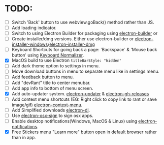 # TODO:
 - [ ] Switch 'Back' button to use webview.goBack() method rather than JS.
 - [ ] Add loading indicator.
 - [ ] Switch to using Electron Builder for packaging using [electron-builder](https://www.npmjs.com/package/electron-builder) or
 - [ ] Create installer/dmg versions. Either use electron-builder or [electron-installer-windows](https://www.npmjs.com/package/electron-installer-windows)/[electron-installer-dmg](https://www.npmjs.com/package/electron-installer-dmg)
 - [ ] Keyboard Shortcuts for going back a page: 'Backspace' & 'Mouse back button' using [Keyboard Normalizer](https://www.npmjs.com/package/electron-shortcut-normalizer).
 - [x] MacOS build to use Electron `titleBarStyle: "hidden"`
 - [ ] Add dark theme option to settings in menu.
 - [ ] Move download buttons in menu to separate menu like in settings menu.
 - [ ] Add feedback button to menu.
 - [ ] Add "devRant" title to center menubar.
 - [ ] Add app info to bottom of menu screen.
 - [x] Add auto-updater system. [electron-updater](https://www.npmjs.com/package/electron-updater) & [electron-gh-releases](https://www.npmjs.com/package/electron-gh-releases)
 - [ ] Add context menu shortcuts (EG: Right click to copy link to rant or save image/gif) [electron-context-menu](https://www.npmjs.com/package/electron-context-menu).
 - [ ] Add Simplified downloads [electron-dl](https://www.npmjs.com/package/electron-dl).
 - [ ] Use [electron-osx-sign](https://www.npmjs.com/package/electron-osx-sign) to sign osx apps.
 - [ ] Enable desktop notifications(Windows, MacOS & Linux) using [electron-notifications](https://www.npmjs.com/package/electron-notifications).
 - [x] Free Stickers menu "Learn more" button open in default browser rather than in app.
